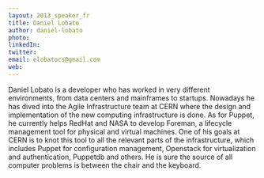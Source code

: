 ```yaml
---
layout: 2013_speaker_fr
title: Daniel Lobato
author: daniel-lobato
photo:
linkedIn:
twitter:
email: elobatocs@gmail.com
web:
---
```


Daniel Lobato is a developer who has worked in very different environments, from data centers and mainframes to startups. Nowadays he has dived into the Agile Infrastructure team at CERN where the design and implementation of the new computing infrastructure is done. As for Puppet, he currently helps RedHat and NASA to develop Foreman, a lifecycle management tool for physical and virtual machines. One of his goals at CERN is to knot this tool to all the relevant parts of the infrastructure, which includes Puppet for configuration management, Openstack for virtualization and authentication, Puppetdb and others. He is sure the source of all computer problems is between the chair and the keyboard.